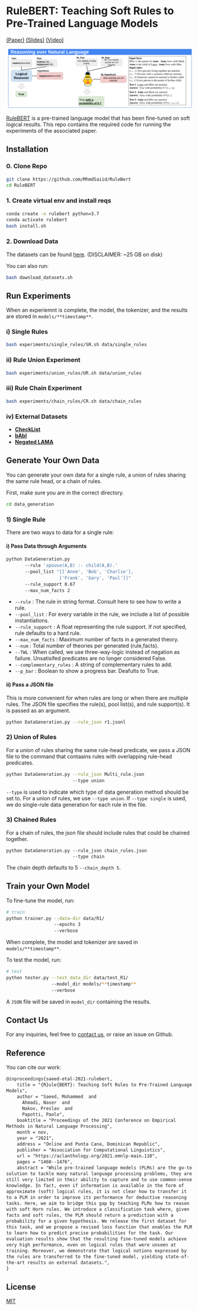 # RuleBERT: Teaching Soft Rules to Pre-Trained Language Models
[(Paper)](https://aclanthology.org/2021.emnlp-main.110.pdf)
[(Slides)](https://docs.google.com/presentation/d/1UHOJmNlRx4OiF4-hkHMqIZ1Y9Q3QEQS5XWTaxRop4pc/edit?usp=sharing)
[(Video)](https://youtu.be/zTnA9IOIJ8k)

![RuleBERT reasons over Natural Language](RuleBERT_git_image.png)


[RuleBERT](https://aclanthology.org/2021.emnlp-main.110.pdf) is a pre-trained language model that has been fine-tuned on soft logical results. This repo contains the required code for running the experiments of the associated paper.





## Installation
### 0. Clone Repo
```bash
git clone https://github.com/MhmdSaiid/RuleBert
cd RuleBERT
```

### 1. Create virtual env and install reqs

```bash
conda create -n rulebert python=3.7
conda activate rulebert
bash install.sh
```

### 2. Download Data
The datasets can be found [here](https://zenodo.org/record/5644677#.YYOQ3nVKhuU).
 (DISCLAIMER: ~25 GB on disk)

You can also run:
```bash
bash download_datasets.sh
```

## Run Experiments
When an experiemnt is complete, the model, the tokenizer, and the results are stored in `models/**timestamp**`.
### i) Single Rules
```bash
bash experiments/single_rules/SR.sh data/single_rules 
```

### ii) Rule Union Experiment
```bash
bash experiments/union_rules/UR.sh data/union_rules 
```

### iii) Rule Chain Experiment
```bash
bash experiments/chain_rules/CR.sh data/chain_rules 
```

### iv) External Datasets
* [__CheckList__](experiments/external_datasets/CheckList/README.md)
* [__bAbI__](experiments/external_datasets/bAbI/README.md)
* [__Negated LAMA__](experiments/external_datasets/negated_lama/README.md)
<!-- 
* __CheckList__: We refer users to the Checklist repository[insert link]. We first fine-tune model on a set of pre-defined rules that would help in QQP.
 ```bash
python trainer.py --data_dir data/train_rule_QQP/
                  --epochs 3
                  --verbose

python tester.py --test_data_dir data/test_rule_QQP/
                 --model_dir models/**timestamp**
                 --verbose
```
We then remove the original classification head and add a new one to account for the QQP task. The code can be found from [insert link]. Finally, we ran the Checklist code on the associated model. 
* __bAbI__: The dataset can be downloaded form [insert link]. We use Task #20. To run the experiments:
 ```bash
python scripts/run_bAbI.py 
```
The output results are saved in `data/external_datasets/bAbI/`.
* __Negated LAMA__: We refer the user to the LAMA repository[insert link]. The pre-finetuned model can be downloaded from [insert link]. A hugging-face connector would be needed to utilize the model. It is available in [insert path]. We have compared the HF connector with the FairSeq code and they produce the same results.
-->
## Generate Your Own Data
You can generate your own data for a single rule, a union of rules sharing the same rule head, or a chain of rules.

First, make sure you are in the correct directory.
```bash
cd data_generation
```
### 1) Single Rule 
There are two ways to data for a single rule:
#### i) Pass Data through Arguments
```bash
python DataGeneration.py 
       --rule 'spouse(A,B) :- child(A,B).' 
       --pool_list "[['Anne', 'Bob', 'Charlie'],
                    ['Frank', 'Gary', 'Paul']]" 
       --rule_support 0.67
       --max_num_facts 2
```
* `--rule` : The rule in string format. Consult here to see how to write a rule.
* `--pool_list` : For every variable in the rule, we include a list of possible instantiations.
* `--rule_support` : A float representing the rule support. If not specified, rule defaults to a hard rule.
* `--max_num_facts` : Maximum number of facts in a generated theory.
* `--num` : Total number of theories per generated (rule,facts).
* `--TWL` : When called, we use three-way-logic instead of negation as failure. Unsatisifed predicates are no longer considered False.
* `--complementary_rules` : A string of complementary rules to add.
* `--p_bar` : Boolean to show a progress bar. Deafults to True.

#### ii) Pass a JSON file
This is more convenient for when rules are long or when there are multiple rules. The JSON file specifies the rule(s), pool list(s), and rule support(s). It is passed as an argument.

```bash
python DataGeneration.py --rule_json r1.jsonl
```

### 2) Union of Rules
For a union of rules sharing the same rule-head predicate, we pass a JSON file to the command that contaains rules with overlapping rule-head predicates.
```bash
python DataGeneration.py --rule_json Multi_rule.json 
                         --type union
```
`--type` is used to indicate which type of data generation method should be set to. For a union of rules, we use `--type union`. If `--type single` is used, we do single-rule data generation for each rule in the file.
### 3) Chained Rules
For a chain of rules, the json file should include rules that could be chained together.
```
python DataGeneration.py --rule_json chain_rules.json 
                         --type chain
```
The chain depth defaults to 5 `--chain_depth 5`.

## Train your Own Model

To fine-tune the model, run:
```bash
# train
python trainer.py --data-dir data/R1/
                  --epochs 3
                  --verbose
```
When complete, the model and tokenizer are saved in `models/**timestamp**`.

To test the model, run:
```bash
# test
python tester.py --test_data_dir data/test_R1/
                 --model_dir models/**timestamp**
                 --verbose
```
A `JSON` file will be saved in `model_dir` containing the results.


## Contact Us
For any inquiries, feel free to [contact us](mailto:saeedm@eurecom.fr), or raise an issue on Github.


## Reference
You can cite our work:

```
@inproceedings{saeed-etal-2021-rulebert,
    title = "{R}ule{BERT}: Teaching Soft Rules to Pre-Trained Language Models",
    author = "Saeed, Mohammed  and
      Ahmadi, Naser  and
      Nakov, Preslav  and
      Papotti, Paolo",
    booktitle = "Proceedings of the 2021 Conference on Empirical Methods in Natural Language Processing",
    month = nov,
    year = "2021",
    address = "Online and Punta Cana, Dominican Republic",
    publisher = "Association for Computational Linguistics",
    url = "https://aclanthology.org/2021.emnlp-main.110",
    pages = "1460--1476",
    abstract = "While pre-trained language models (PLMs) are the go-to solution to tackle many natural language processing problems, they are still very limited in their ability to capture and to use common-sense knowledge. In fact, even if information is available in the form of approximate (soft) logical rules, it is not clear how to transfer it to a PLM in order to improve its performance for deductive reasoning tasks. Here, we aim to bridge this gap by teaching PLMs how to reason with soft Horn rules. We introduce a classification task where, given facts and soft rules, the PLM should return a prediction with a probability for a given hypothesis. We release the first dataset for this task, and we propose a revised loss function that enables the PLM to learn how to predict precise probabilities for the task. Our evaluation results show that the resulting fine-tuned models achieve very high performance, even on logical rules that were unseen at training. Moreover, we demonstrate that logical notions expressed by the rules are transferred to the fine-tuned model, yielding state-of-the-art results on external datasets.",
}
```

## License
[MIT](https://choosealicense.com/licenses/mit/)
